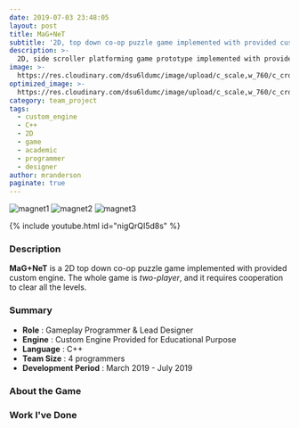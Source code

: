```yaml
---
date: 2019-07-03 23:48:05
layout: post
title: MaG+NeT
subtitle: '2D, top down co-op puzzle game implemented with provided custom engine.'
description: >-
  2D, side scroller platforming game prototype implemented with provided custom engine.
image: >-
  https://res.cloudinary.com/dsu6ldumc/image/upload/c_scale,w_760/c_crop,h_399,w_760/v1681352497/Project/MaG%2BNeT/SDL_Example_fps_142_2023-04-12_19-16-50.mp4_000006040_hxdm1i.png
optimized_image: >-
  https://res.cloudinary.com/dsu6ldumc/image/upload/c_scale,w_760/c_crop,h_399,w_760/v1681352497/Project/MaG%2BNeT/SDL_Example_fps_142_2023-04-12_19-16-50.mp4_000006040_hxdm1i.png
category: team_project
tags:
  - custom_engine
  - C++
  - 2D
  - game
  - academic
  - programmer
  - designer
author: mranderson
paginate: true
---
```

![magnet1](https://res.cloudinary.com/dsu6ldumc/image/upload/v1681352497/Project/MaG%2BNeT/SDL_Example_fps_142_2023-04-12_19-16-50.mp4_000006040_hxdm1i.png)
![magnet2](https://res.cloudinary.com/dsu6ldumc/image/upload/v1681352497/Project/MaG%2BNeT/SDL_Example_fps_142_2023-04-12_19-16-50.mp4_000016353_s9ezhb.png)
![magnet3](https://res.cloudinary.com/dsu6ldumc/image/upload/v1681352497/Project/MaG%2BNeT/SDL_Example_fps_142_2023-04-12_19-16-50.mp4_000033186_qn0dus.png)

{% include youtube.html id="nigQrQI5d8s" %}

### Description
**MaG+NeT** is a 2D top down co-op puzzle game implemented with provided custom engine. The whole game is *two-player*, and it requires cooperation to clear all the levels. 

### Summary
* **Role** :  Gameplay Programmer & Lead Designer
* **Engine** : Custom Engine Provided for Educational Purpose
* **Language** : C++
* **Team Size** : 4 programmers 
* **Development Period** : March 2019 - July 2019


### About the Game



### Work I've Done

